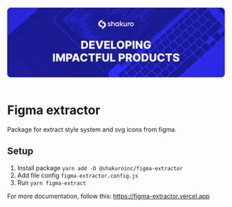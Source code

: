 ![Shakuro HTTPClient](title-image.png)
<br><br>

# Figma extractor

Package for extract style system and svg icons from figma.

## Setup

1. Install package `yarn add -D @shakuroinc/figma-extractor`
2. Add file config `figma-extractor.config.js`
3. Run `yarn figma-extract`

For more documentation, follow this: https://figma-extractor.vercel.app
